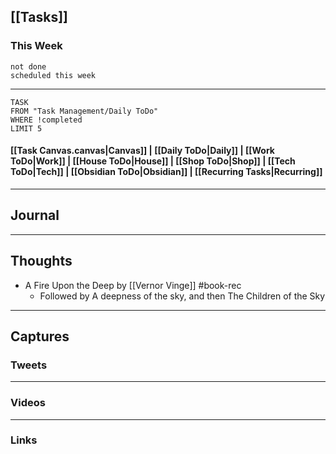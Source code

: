 ## [[Tasks]]

### This Week

```tasks
not done
scheduled this week
```

---
```dataview
TASK
FROM "Task Management/Daily ToDo"
WHERE !completed
LIMIT 5
```


#### [[Task Canvas.canvas|Canvas]] | [[Daily ToDo|Daily]] | [[Work ToDo|Work]] |  [[House ToDo|House]] |  [[Shop ToDo|Shop]] | [[Tech ToDo|Tech]] | [[Obsidian ToDo|Obsidian]] | [[Recurring Tasks|Recurring]] 
---
## Journal

---
## Thoughts
- A Fire Upon the Deep by [[Vernor Vinge]] #book-rec 
	- Followed by A deepness of the sky, and then The Children of the Sky

---
## Captures

### Tweets

---
### Videos

---
### Links



